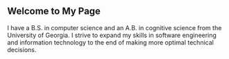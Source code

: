 ## Welcome to My Page

I have a B.S. in computer science and an A.B. in cognitive science from the University of Georgia.
I strive to expand my skills in software engineering and information technology to the end of making more optimal technical decisions. 

<!--
**zehadialam/zehadialam** is a ✨ _special_ ✨ repository because its `README.md` (this file) appears on your GitHub profile.

Here are some ideas to get you started:

- 🌱 Learning Swift and 
- 👯 Always looking to collaborate
- 💬 Ask me about 
- 📫 Connect with me on 
- ⚡ Fun fact: ...
-->
